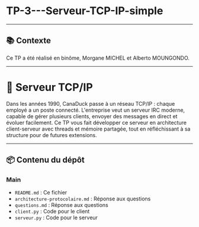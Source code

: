 # TP-3---Serveur-TCP-IP-simple
---

## 📚 Contexte

Ce TP a été réalisé en binôme, Morgane MICHEL et Alberto MOUNGONDO.

---

# 📡 Serveur TCP/IP 

Dans les années 1990, CanaDuck passe à un réseau TCP/IP : chaque employé a un poste connecté. L'entreprise veut un serveur IRC moderne, capable de gérer plusieurs clients, envoyer des messages en direct et évoluer facilement. Ce TP vous fait développer ce serveur en architecture client-serveur avec threads et mémoire partagée, tout en réfléchissant à sa structure pour de futures extensions.

---

## 📦 Contenu du dépôt
### Main 
- `README.md` : Ce fichier 
- `architecture-protocolaire.md` : Réponse aux questions
- `questions.md` : Réponse aux questions
- `client.py` : Code pour le client
- `serveur.py` : Code pour le serveur
